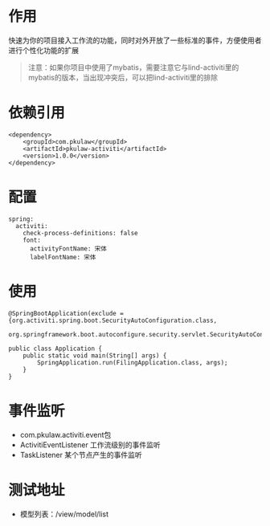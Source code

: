 # 作用
快速为你的项目接入工作流的功能，同时对外开放了一些标准的事件，方便使用者进行个性化功能的扩展
> 注意：如果你项目中使用了mybatis，需要注意它与lind-activiti里的mybatis的版本，当出现冲突后，可以把lind-activiti里的排除

# 依赖引用
```
<dependency>
    <groupId>com.pkulaw</groupId>
    <artifactId>pkulaw-activiti</artifactId>
    <version>1.0.0</version>
</dependency>
```
# 配置
```
spring:
  activiti:
    check-process-definitions: false
    font:
      activityFontName: 宋体
      labelFontName: 宋体
```

# 使用
```$xslt
@SpringBootApplication(exclude = {org.activiti.spring.boot.SecurityAutoConfiguration.class,
        org.springframework.boot.autoconfigure.security.servlet.SecurityAutoConfiguration.class,})

public class Application {
    public static void main(String[] args) {
        SpringApplication.run(FilingApplication.class, args);
    }
}
```
# 事件监听
* com.pkulaw.activiti.event包
* ActivitiEventListener 工作流级别的事件监听
* TaskListener 某个节点产生的事件监听

# 测试地址
* 模型列表：/view/model/list
